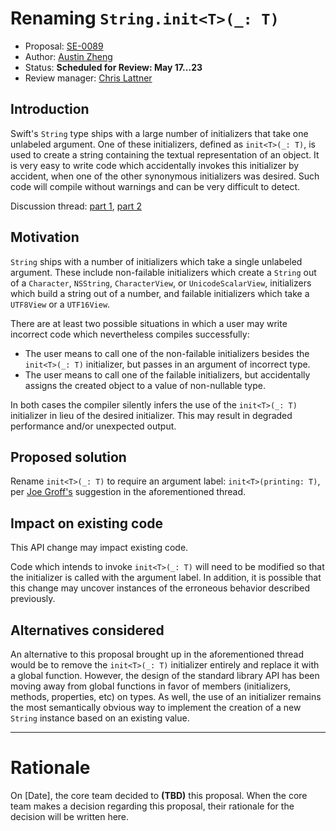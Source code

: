 # Renaming `String.init<T>(_: T)`

* Proposal: [SE-0089](0089-rename-string-reflection-init.md)
* Author: [Austin Zheng](https://github.com/austinzheng)
* Status: **Scheduled for Review: May 17...23**
* Review manager: [Chris Lattner](http://github.com/lattner)

## Introduction

Swift's `String` type ships with a large number of initializers that take one unlabeled argument. One of these initializers, defined as `init<T>(_: T)`, is used to create a string containing the textual representation of an object. It is very easy to write code which accidentally invokes this initializer by accident, when one of the other synonymous initializers was desired. Such code will compile without warnings and can be very difficult to detect.

Discussion thread: [part 1](https://lists.swift.org/pipermail/swift-users/Week-of-Mon-20160502/001846.html), [part 2](https://lists.swift.org/pipermail/swift-users/Week-of-Mon-20160509/001867.html)

## Motivation

`String` ships with a number of initializers which take a single unlabeled argument. These include non-failable initializers which create a `String` out of a `Character`, `NSString`, `CharacterView`, or `UnicodeScalarView`, initializers which build a string out of a number, and failable initializers which take a `UTF8View` or a `UTF16View`.

There are at least two possible situations in which a user may write incorrect code which nevertheless compiles successfully:

* The user means to call one of the non-failable initializers besides the `init<T>(_: T)` initializer, but passes in an argument of incorrect type.
* The user means to call one of the failable initializers, but accidentally assigns the created object to a value of non-nullable type.

In both cases the compiler silently infers the use of the `init<T>(_: T)` initializer in lieu of the desired initializer. This may result in degraded performance and/or unexpected output.

## Proposed solution

Rename `init<T>(_: T)` to require an argument label: `init<T>(printing: T)`, per [Joe Groff's](https://github.com/jckarter) suggestion in the aforementioned thread.

## Impact on existing code

This API change may impact existing code.

Code which intends to invoke `init<T>(_: T)` will need to be modified so that the initializer is called with the argument label. In addition, it is possible that this change may uncover instances of the erroneous behavior described previously.

## Alternatives considered

An alternative to this proposal brought up in the aforementioned thread would be to remove the `init<T>(_: T)` initializer entirely and replace it with a global function. However, the design of the standard library API has been moving away from global functions in favor of members (initializers, methods, properties, etc) on types. As well, the use of an initializer remains the most semantically obvious way to implement the creation of a new `String` instance based on an existing value.

-------------------------------------------------------------------------------

# Rationale

On [Date], the core team decided to **(TBD)** this proposal.
When the core team makes a decision regarding this proposal,
their rationale for the decision will be written here.
